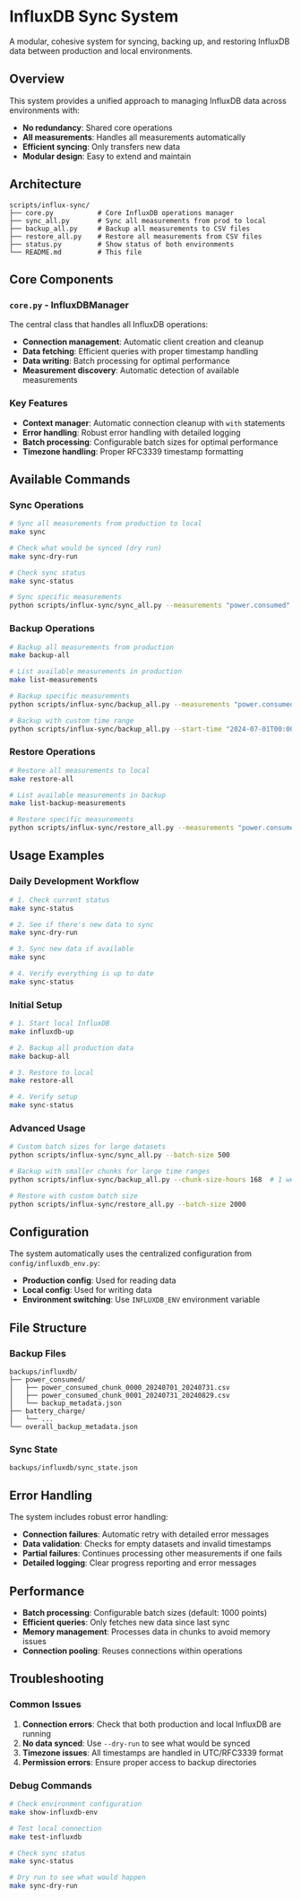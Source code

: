 # InfluxDB Sync System

A modular, cohesive system for syncing, backing up, and restoring InfluxDB data between production and local environments.

## Overview

This system provides a unified approach to managing InfluxDB data across environments with:
- **No redundancy**: Shared core operations
- **All measurements**: Handles all measurements automatically
- **Efficient syncing**: Only transfers new data
- **Modular design**: Easy to extend and maintain

## Architecture

```
scripts/influx-sync/
├── core.py           # Core InfluxDB operations manager
├── sync_all.py       # Sync all measurements from prod to local
├── backup_all.py     # Backup all measurements to CSV files
├── restore_all.py    # Restore all measurements from CSV files
├── status.py         # Show status of both environments
└── README.md         # This file
```

## Core Components

### `core.py` - InfluxDBManager
The central class that handles all InfluxDB operations:
- **Connection management**: Automatic client creation and cleanup
- **Data fetching**: Efficient queries with proper timestamp handling
- **Data writing**: Batch processing for optimal performance
- **Measurement discovery**: Automatic detection of available measurements

### Key Features
- **Context manager**: Automatic connection cleanup with `with` statements
- **Error handling**: Robust error handling with detailed logging
- **Batch processing**: Configurable batch sizes for optimal performance
- **Timezone handling**: Proper RFC3339 timestamp formatting

## Available Commands

### Sync Operations
```bash
# Sync all measurements from production to local
make sync

# Check what would be synced (dry run)
make sync-dry-run

# Check sync status
make sync-status

# Sync specific measurements
python scripts/influx-sync/sync_all.py --measurements "power.consumed" "battery.charge"
```

### Backup Operations
```bash
# Backup all measurements from production
make backup-all

# List available measurements in production
make list-measurements

# Backup specific measurements
python scripts/influx-sync/backup_all.py --measurements "power.consumed" "battery.charge"

# Backup with custom time range
python scripts/influx-sync/backup_all.py --start-time "2024-07-01T00:00:00Z" --end-time "2024-08-01T00:00:00Z"
```

### Restore Operations
```bash
# Restore all measurements to local
make restore-all

# List available measurements in backup
make list-backup-measurements

# Restore specific measurements
python scripts/influx-sync/restore_all.py --measurements "power.consumed" "battery.charge"
```

## Usage Examples

### Daily Development Workflow
```bash
# 1. Check current status
make sync-status

# 2. See if there's new data to sync
make sync-dry-run

# 3. Sync new data if available
make sync

# 4. Verify everything is up to date
make sync-status
```

### Initial Setup
```bash
# 1. Start local InfluxDB
make influxdb-up

# 2. Backup all production data
make backup-all

# 3. Restore to local
make restore-all

# 4. Verify setup
make sync-status
```

### Advanced Usage
```bash
# Custom batch sizes for large datasets
python scripts/influx-sync/sync_all.py --batch-size 500

# Backup with smaller chunks for large time ranges
python scripts/influx-sync/backup_all.py --chunk-size-hours 168  # 1 week chunks

# Restore with custom batch size
python scripts/influx-sync/restore_all.py --batch-size 2000
```

## Configuration

The system automatically uses the centralized configuration from `config/influxdb_env.py`:
- **Production config**: Used for reading data
- **Local config**: Used for writing data
- **Environment switching**: Use `INFLUXDB_ENV` environment variable

## File Structure

### Backup Files
```
backups/influxdb/
├── power_consumed/
│   ├── power_consumed_chunk_0000_20240701_20240731.csv
│   ├── power_consumed_chunk_0001_20240731_20240829.csv
│   └── backup_metadata.json
├── battery_charge/
│   └── ...
└── overall_backup_metadata.json
```

### Sync State
```
backups/influxdb/sync_state.json
```

## Error Handling

The system includes robust error handling:
- **Connection failures**: Automatic retry with detailed error messages
- **Data validation**: Checks for empty datasets and invalid timestamps
- **Partial failures**: Continues processing other measurements if one fails
- **Detailed logging**: Clear progress reporting and error messages

## Performance

- **Batch processing**: Configurable batch sizes (default: 1000 points)
- **Efficient queries**: Only fetches new data since last sync
- **Memory management**: Processes data in chunks to avoid memory issues
- **Connection pooling**: Reuses connections within operations

## Troubleshooting

### Common Issues

1. **Connection errors**: Check that both production and local InfluxDB are running
2. **No data synced**: Use `--dry-run` to see what would be synced
3. **Timezone issues**: All timestamps are handled in UTC/RFC3339 format
4. **Permission errors**: Ensure proper access to backup directories

### Debug Commands
```bash
# Check environment configuration
make show-influxdb-env

# Test local connection
make test-influxdb

# Check sync status
make sync-status

# Dry run to see what would happen
make sync-dry-run
```
